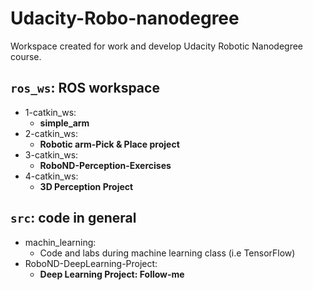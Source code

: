 # Udacity-Robo-nanodegree
Workspace created for work and develop Udacity Robotic Nanodegree course.

## `ros_ws`: ROS workspace 

- 1-catkin_ws:
  - **simple_arm**
- 2-catkin_ws:
  - **Robotic arm-Pick & Place project**
- 3-catkin_ws:
  - **RoboND-Perception-Exercises**
- 4-catkin_ws:
  - **3D Perception Project**

## `src`: code in general

  * machin_learning: 
    - Code and labs during machine learning class (i.e TensorFlow)
  * RoboND-DeepLearning-Project:
    - **Deep Learning Project: Follow-me**
